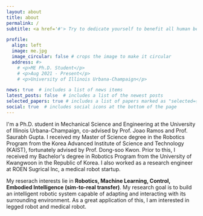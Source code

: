 ```yaml
---
layout: about
title: about
permalink: /
subtitle: <a href='#'> Try to dedicate yourself to benefit all human beings around the world.

profile:
  align: left
  image: me.jpg
  image_circular: false # crops the image to make it circular
  address: #>
    # <p>ME Ph.D. Student</p>
    # <p>Aug 2021 - Present</p>
    # <p>University of Illinois Urbana-Champaign</p>

news: true  # includes a list of news items
latest_posts: false  # includes a list of the newest posts
selected_papers: true # includes a list of papers marked as "selected={true}"
social: true  # includes social icons at the bottom of the page
---
```

I'm a Ph.D. student in Mechanical Science and Engineering at the University of Illinois Urbana-Champaign, co-advised by Prof. Joao Ramos and Prof. Saurabh Gupta. I received my Master of Science degree in the Robotics Program from the Korea Advanced Institute of Science and Technology (KAIST), fortunately advised by Prof. Dong-soo Kwon. Prior to this, I received my Bachelor's degree in Robotics Program from the University of Kwangwoon in the Republic of Korea. I also worked as a research engineer at ROEN Sugrical Inc, a medical robot startup.

My reserach interests lie in **Robotics, Machine Learning, Control, Embodied Intelligence (sim-to-real transfer)**. My research goal is to build an intelligent robotic system capable of adapting and interacting with its surrounding environment. As a great application of this, I am interested in legged robot and medical robot. 



